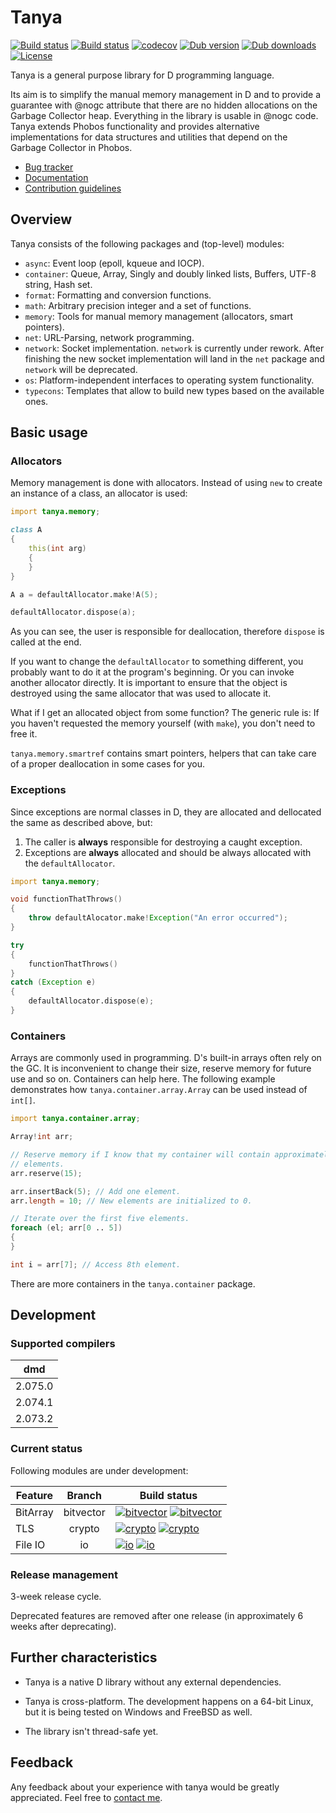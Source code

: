 # Tanya

[![Build status](https://travis-ci.org/caraus-ecms/tanya.svg?branch=master)](https://travis-ci.org/caraus-ecms/tanya)
[![Build status](https://ci.appveyor.com/api/projects/status/djkmverdfsylc7ti/branch/master?svg=true)](https://ci.appveyor.com/project/belka-ew/tanya/branch/master)
[![codecov](https://codecov.io/gh/caraus-ecms/tanya/branch/master/graph/badge.svg)](https://codecov.io/gh/caraus-ecms/tanya)
[![Dub version](https://img.shields.io/dub/v/tanya.svg)](https://code.dlang.org/packages/tanya)
[![Dub downloads](https://img.shields.io/dub/dt/tanya.svg)](https://code.dlang.org/packages/tanya)
[![License](https://img.shields.io/badge/license-MPL_2.0-blue.svg)](https://raw.githubusercontent.com/caraus-ecms/tanya/master/LICENSE)

Tanya is a general purpose library for D programming language.

Its aim is to simplify the manual memory management in D and to provide a
guarantee with @nogc attribute that there are no hidden allocations on the
Garbage Collector heap. Everything in the library is usable in @nogc code.
Tanya extends Phobos functionality and provides alternative implementations for
data structures and utilities that depend on the Garbage Collector in Phobos.

* [Bug tracker](https://issues.caraus.io/projects/tanya/issues)
* [Documentation](https://docs.caraus.io/tanya)
* [Contribution guidelines](CONTRIBUTING.md)


## Overview

Tanya consists of the following packages and (top-level) modules:

* `async`: Event loop (epoll, kqueue and IOCP).
* `container`: Queue, Array, Singly and doubly linked lists, Buffers, UTF-8
string, Hash set.
* `format`: Formatting and conversion functions.
* `math`: Arbitrary precision integer and a set of functions.
* `memory`: Tools for manual memory management (allocators, smart pointers).
* `net`: URL-Parsing, network programming.
* `network`: Socket implementation. `network` is currently under rework.
After finishing the new socket implementation will land in the `net` package and
`network` will be deprecated.
* `os`: Platform-independent interfaces to operating system functionality.
* `typecons`: Templates that allow to build new types based on the available
ones.


## Basic usage

### Allocators

Memory management is done with allocators. Instead of using `new` to create an
instance of a class, an allocator is used:

```d
import tanya.memory;

class A
{
    this(int arg)
    {
    }
}

A a = defaultAllocator.make!A(5);

defaultAllocator.dispose(a);
```

As you can see, the user is responsible for deallocation, therefore `dispose`
is called at the end.

If you want to change the `defaultAllocator` to something different, you
probably want to do it at the program's beginning. Or you can invoke another
allocator directly. It is important to ensure that the object is destroyed
using the same allocator that was used to allocate it.

What if I get an allocated object from some function? The generic rule is: If
you haven't requested the memory yourself (with `make`), you don't need to free
it.

`tanya.memory.smartref` contains smart pointers, helpers that can take care of
a proper deallocation in some cases for you.

### Exceptions

Since exceptions are normal classes in D, they are allocated and dellocated the
same as described above, but:

1. The caller is **always** responsible for destroying a caught exception.
2. Exceptions are **always** allocated and should be always allocated with the
`defaultAllocator`.

```d
import tanya.memory;

void functionThatThrows()
{
    throw defaultAlocator.make!Exception("An error occurred");
}

try
{
    functionThatThrows()
}
catch (Exception e)
{
    defaultAllocator.dispose(e);
}
```

### Containers

Arrays are commonly used in programming. D's built-in arrays often rely on the
GC. It is inconvenient to change their size, reserve memory for future use and
so on. Containers can help here. The following example demonstrates how
`tanya.container.array.Array` can be used instead of `int[]`.

```d
import tanya.container.array;

Array!int arr;

// Reserve memory if I know that my container will contain approximately 15
// elements.
arr.reserve(15);

arr.insertBack(5); // Add one element.
arr.length = 10; // New elements are initialized to 0.

// Iterate over the first five elements.
foreach (el; arr[0 .. 5])
{
}

int i = arr[7]; // Access 8th element.
```

There are more containers in the `tanya.container` package.


## Development

### Supported compilers

| dmd     |
|:-------:|
| 2.075.0 |
| 2.074.1 |
| 2.073.2 |

### Current status

Following modules are under development:

| Feature  | Branch    | Build status                                                                                                                                                                                                                                                                                  |
|----------|:---------:|-----------------------------------------------------------------------------------------------------------------------------------------------------------------------------------------------------------------------------------------------------------------------------------------------|
| BitArray | bitvector | [![bitvector](https://travis-ci.org/caraus-ecms/tanya.svg?branch=bitvector)](https://travis-ci.org/caraus-ecms/tanya) [![bitvector](https://ci.appveyor.com/api/projects/status/djkmverdfsylc7ti/branch/bitvector?svg=true)](https://ci.appveyor.com/project/belka-ew/tanya/branch/bitvector) |
| TLS      | crypto    | [![crypto](https://travis-ci.org/caraus-ecms/tanya.svg?branch=crypto)](https://travis-ci.org/caraus-ecms/tanya) [![crypto](https://ci.appveyor.com/api/projects/status/djkmverdfsylc7ti/branch/crypto?svg=true)](https://ci.appveyor.com/project/belka-ew/tanya/branch/crypto)                |
| File IO  | io        | [![io](https://travis-ci.org/caraus-ecms/tanya.svg?branch=io)](https://travis-ci.org/caraus-ecms/tanya) [![io](https://ci.appveyor.com/api/projects/status/djkmverdfsylc7ti/branch/io?svg=true)](https://ci.appveyor.com/project/belka-ew/tanya/branch/io)                                    |

### Release management

3-week release cycle.

Deprecated features are removed after one release (in approximately 6 weeks after deprecating).

## Further characteristics

* Tanya is a native D library without any external dependencies.

* Tanya is cross-platform. The development happens on a 64-bit Linux, but it
is being tested on Windows and FreeBSD as well.

* The library isn't thread-safe yet.


## Feedback

Any feedback about your experience with tanya would be greatly appreciated. Feel free to
[contact me](mailto:info@caraus.de).
